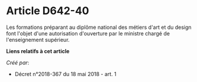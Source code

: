 # Article D642-40

Les formations préparant au diplôme national des métiers d'art et du design font l'objet d'une autorisation d'ouverture par
le ministre chargé de l'enseignement supérieur.

**Liens relatifs à cet article**

_Créé par_:

  - Décret n°2018-367 du 18 mai 2018 - art. 1
